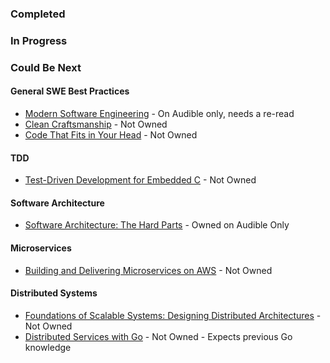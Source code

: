 ### Completed

### In Progress

### Could Be Next

#### General SWE Best Practices
- [Modern Software Engineering](https://www.amazon.com/dp/0137314914/?coliid=I10VVY2W0JT94&colid=GZ7RR7BXJOGH&psc=1&ref_=list_c_wl_lv_ov_lig_dp_it) - On Audible only, needs a re-read
- [Clean Craftsmanship](https://www.amazon.com/dp/B095C16LSW/?coliid=I1VVFXAX82L80H&colid=GZ7RR7BXJOGH&psc=0&ref_=list_c_wl_lv_ov_lig_dp_it) - Not Owned
- [Code That Fits in Your Head](https://www.amazon.com/dp/0137464401/?coliid=I1NHNLKRPAXWH9&colid=GZ7RR7BXJOGH&psc=1&ref_=list_c_wl_lv_ov_lig_dp_it) - Not Owned

#### TDD
- [Test-Driven Development for Embedded C](https://www.amazon.com/dp/193435662X/?coliid=I185U5BJ2EQCMQ&colid=GZ7RR7BXJOGH&psc=0&ref_=list_c_wl_lv_ov_lig_dp_it) - Not Owned

#### Software Architecture
- [Software Architecture: The Hard Parts](https://www.amazon.com/Software-Architecture-Parts-Neal-Ford-ebook/dp/B09H2H5QKC/ref=tmm_kin_swatch_0?_encoding=UTF8&coliid=I2SXASGCDQQDRV&colid=GZ7RR7BXJOGH) - Owned on Audible Only

#### Microservices
- [Building and Delivering Microservices on AWS](https://www.amazon.com/dp/1803238208/?coliid=I2MYE4HYAXSDC0&colid=GZ7RR7BXJOGH&psc=1&ref_=list_c_wl_lv_ov_lig_dp_it) - Not Owned

#### Distributed Systems
- [Foundations of Scalable Systems: Designing Distributed Architectures](https://www.amazon.com/dp/1098106067/?coliid=I3RJ0E1IBEER6P&colid=GZ7RR7BXJOGH&psc=1&ref_=list_c_wl_lv_ov_lig_dp_it) - Not Owned
- [Distributed Services with Go](https://www.amazon.com/dp/1680507605/?coliid=I2Y52BZ34C6XBT&colid=GZ7RR7BXJOGH&psc=1&ref_=list_c_wl_lv_ov_lig_dp_it) - Not Owned - Expects previous Go knowledge
